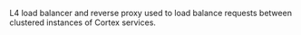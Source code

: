 L4 load balancer and reverse proxy used to load balance requests between clustered instances of Cortex services.